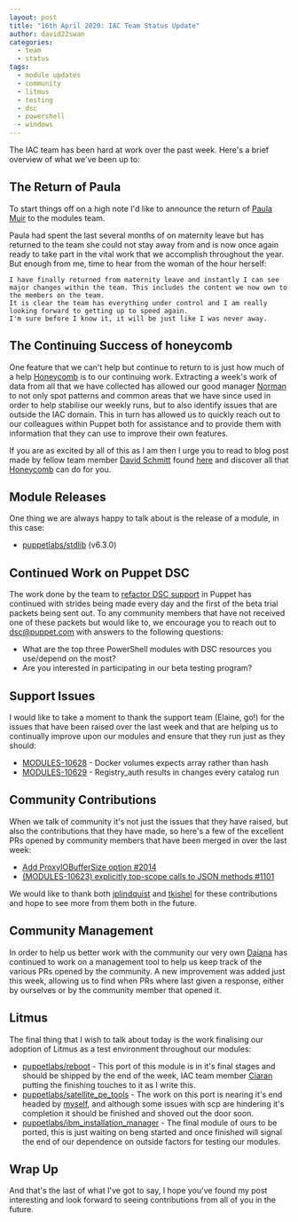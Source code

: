 ```yaml
---
layout: post
title: "16th April 2020: IAC Team Status Update"
author: david22swan
categories:
  - team
  - status
tags:
  - module updates
  - community
  - litmus
  - testing
  - dsc
  - powershell
  - windows
---
```


The IAC team has been hard at work over the past week.
Here's a brief overview of what we've been up to:

## The Return of Paula

To start things off on a high note I'd like to announce the return of [Paula Muir](https://github.com/pmcmaw) to the modules team.

Paula had spent the last several months of on maternity leave but has returned to the team she could not stay away from and is now once again ready to take part in the vital work that we accomplish throughout the year. But enough from me, time to hear from the woman of the hour herself:

```
I have finally returned from maternity leave and instantly I can see major changes within the team. This includes the content we now own to the members on the team.
It is clear the team has everything under control and I am really looking forward to getting up to speed again.
I'm sure before I know it, it will be just like I was never away.
```

## The Continuing Success of honeycomb

One feature that we can't help but continue to return to is just how much of a help [Honeycomb](honeycomb) is to our continuing work.
Extracting a week's work of data from all that we have collected has allowed our good manager [Norman](norman) to not only spot patterns and common areas that we have since used in order to help stabilise our weekly runs, but to also identify issues that are outside the IAC domain.
This in turn has allowed us to quickly reach out to our colleagues within Puppet both for assistance and to provide them with information that they can use to improve their own features.

If you are as excited by all of this as I am then I urge you to read to blog post made by fellow team member [David Schmitt](david) found [here](../_posts/2020-03-30-debugging-unit-tests-with-honeycomb.md) and discover all that [Honeycomb](honeycomb) can do for you.

## Module Releases

One thing we are always happy to talk about is the release of a module, in this case:

- [puppetlabs/stdlib](https://forge.puppet.com/puppetlabs/stdlib) (v6.3.0)

## Continued Work on Puppet DSC

The work done by the team to [refactor DSC support](iac-41) in Puppet has continued with strides being made every day and the first of the beta trial packets being sent out. To any community members that have not received one of these packets but would like to, we encourage you to reach out to [dsc@puppet.com](mailto:dsc@puppet.com) with answers to the following questions:

- What are the top three PowerShell modules with DSC resources you use/depend on the most?
- Are you interested in participating in our beta testing program?

## Support Issues

I would like to take a moment to thank the support team (Elaine, go!) for the issues that have been raised over the last week and that are helping us to continually improve upon our modules and ensure that they run just as they should:

- [MODULES-10628](https://tickets.puppetlabs.com/browse/MODULES-10628) - Docker volumes expects array rather than hash
- [MODULES-10629](https://tickets.puppetlabs.com/browse/MODULES-10629) - Registry_auth results in changes every catalog run

## Community Contributions

When we talk of community it's not just the issues that they have raised, but also the contributions that they have made, so here's a few of the excellent PRs opened by community members that have been merged in over the last week:

- [Add ProxyIOBufferSize option #2014](https://github.com/puppetlabs/puppetlabs-apache/pull/2014)
- [(MODULES-10623) explicitly top-scope calls to JSON methods #1101](https://github.com/puppetlabs/puppetlabs-stdlib/pull/1101)

We would like to thank both [jplindquist](jplindquist) and [tkishel](tkishel) for these contributions and hope to see more from them both in the future.

## Community Management

In order to help us better work with the community our very own [Daiana](daiana) has continued to work on a management tool to help us keep track of the various PRs opened by the community. A new improvement was added just this week, allowing us to find when PRs where last given a response, either by ourselves or by the community member that opened it.

## Litmus

The final thing that I wish to talk about today is the work finalising our adoption of Litmus as a test environment throughout our modules:

- [puppetlabs/reboot](https://github.com/puppetlabs/puppetlabs-reboot/pull/235/files) - This port of this module is in it's final stages and should be shipped by the end of the week, IAC team member [Ciaran](ciaran) putting the finishing touches to it as I write this.
- [puppetlabs/satellite_pe_tools](https://github.com/puppetlabs/puppetlabs-satellite_pe_tools) - The work on this port is nearing it's end headed by [myself](me), and although some issues with scp are hindering it's completion it should be finished and shoved out the door soon.
- [puppetlabs/ibm_installation_manager](https://github.com/puppetlabs/puppetlabs-ibm_installation_manager) - The final module of ours to be ported, this is just waiting on beng started and once finished will signal the end of our dependence on outside factors for testing our modules.

## Wrap Up

And that's the last of what I've got to say, I hope you've found my post interesting and look forward to seeing contributions from all of you in the future.

[honeycomb]:														https://honeycomb.io/
[norman]:   														https://github.com/nheaney18
[david]:																https://github.com/DavidS
[daiana]:       												https://github.com/daianamezdrea
[ciaran]:       												https://github.com/sanfrancrisko
[me]:       									    			https://github.com/david22swan
[iac-41]:       												https://tickets.puppetlabs.com/browse/IAC-41
[jplindquist]:       										https://github.com/jplindquist
[tkishel]:       												https://github.com/tkishel
